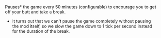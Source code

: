 Pauses* the game every 50 minutes (configurable) to encourage you to get off your butt and take a break.

* It turns out that we can't pause the game completely without pausing the mod itself, so we slow the game down to 1 tick per second instead for the duration of the break.
